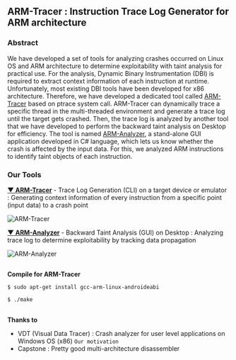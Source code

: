 ## ARM-Tracer : Instruction Trace Log Generator for ARM architecture ##

### Abstract ###

We have developed a set of tools for analyzing crashes occurred on Linux OS and ARM architecture to determine exploitability with taint analysis for practical use. For the analysis, Dynamic Binary Instrumentation (DBI) is required to extract context information of each instruction at runtime. Unfortunately, most existing DBI tools have been developed for x86 architecture. Therefore, we have developed a dedicated tool called [ARM-Tracer](https://github.com/scotty-kdw/ARM-Tracer#arm-tracer "ARM-Tracer") based on ptrace system call. ARM-Tracer can dynamically trace a specific thread in the multi-threaded environment and generate a trace log until the target gets crashed. Then, the trace log is analyzed by another tool that we have developed to perform the backward taint analysis on Desktop for efficiency. The tool is named [ARM-Analyzer](https://github.com/scotty-kdw/ARM-Analyzer#arm-analyzer "ARM-Analyzer"), a stand-alone GUI application developed in C# language, which lets us know whether the crash is affected by the input data. For this, we analyzed ARM instructions to identify taint objects of each instruction. 

### Our Tools ###

[**▼ ARM-Tracer**](https://github.com/scotty-kdw/ARM-Tracer#arm-tracer "ARM-Tracer")  - Trace Log Generation (CLI) on a target device or emulator : Generating context information of every instruction from a specific point (input data) to a crash point

![ARM-Tracer](https://raw.githubusercontent.com/scotty-kdw/ARM-Tracer/master/tutorial/ARM_Tracer.png)

[**▼ ARM-Analyzer**](https://github.com/scotty-kdw/ARM-Analyzer#arm-analyzer "ARM-Analyzer") - Backward Taint Analysis (GUI) on Desktop : Analyzing trace log to determine exploitability by tracking data propagation 

![ARM-Analyzer](https://raw.githubusercontent.com/scotty-kdw/ARM-Tracer/master/tutorial/ARM_Analyzer.png)

##

**Compile for ARM-Tracer** 

    $ sudo apt-get install gcc-arm-linux-androideabi
    
    $ ./make


##

**Thanks to**

- VDT (Visual Data Tracer) : Crash analyzer for user level applications on Windows OS (x86) `Our motivation`
- Capstone : Pretty good multi-architecture disassembler

